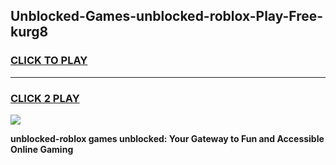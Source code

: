 
## Unblocked-Games-unblocked-roblox-Play-Free-kurg8
<h3>
<a href="https://premium76.site?title=unblocked-roblox&ref=21A">CLICK TO PLAY</a></h3>
<hr>

<h3>
<a href="https://premium76.site?title=unblocked-roblox&ref=21A">CLICK 2 PLAY</a>
  
</h3>

<a href="https://premium76.site?title=unblocked-roblox&ref=21A"><img src="https://clearcache.store/games.png"></a>


**unblocked-roblox games unblocked: Your Gateway to Fun and Accessible Online Gaming**
